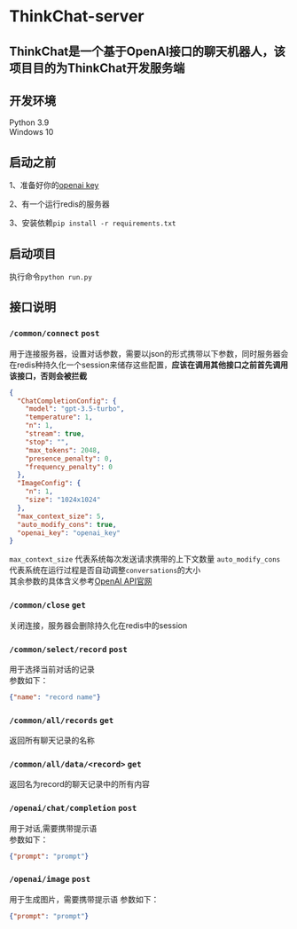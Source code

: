 # ThinkChat-server
## ThinkChat是一个基于OpenAI接口的聊天机器人，该项目目的为ThinkChat开发服务端

## 开发环境
Python 3.9  
Windows 10

## 启动之前
1、准备好你的[openai key](https://platform.openai.com/account/api-keys)  

2、有一个运行redis的服务器  

3、安装依赖```pip install -r requirements.txt```

## 启动项目
执行命令```python run.py```

## 接口说明
### ```/common/connect``` ```post```  
用于连接服务器，设置对话参数，需要以json的形式携带以下参数，同时服务器会在redis种持久化一个session来储存这些配置，**应该在调用其他接口之前首先调用该接口，否则会被拦截**
```json
{
  "ChatCompletionConfig": {
    "model": "gpt-3.5-turbo",
    "temperature": 1,
    "n": 1,
    "stream": true,
    "stop": "",
    "max_tokens": 2048,
    "presence_penalty": 0,
    "frequency_penalty": 0
  },
  "ImageConfig": {
    "n": 1,
    "size": "1024x1024"
  },
  "max_context_size": 5,
  "auto_modify_cons": true,
  "openai_key": "openai_key"
}
```  
```max_context_size``` 代表系统每次发送请求携带的上下文数量
```auto_modify_cons``` 代表系统在运行过程是否自动调整```conversations```的大小  
其余参数的具体含义参考[OpenAI API官网](https://platform.openai.com/docs/api-reference)

### ```/common/close``` ```get```  
关闭连接，服务器会删除持久化在redis中的session  
  
### ```/common/select/record``` ```post```
用于选择当前对话的记录  
参数如下：  
```json
{"name": "record name"}
```

### ```/common/all/records``` ```get```
返回所有聊天记录的名称  
  
### ```/common/all/data/<record>``` ```get```  
返回名为record的聊天记录中的所有内容 
  
### ```/openai/chat/completion``` ```post```
用于对话,需要携带提示语  
参数如下：  
```json
{"prompt": "prompt"}
```

### ```/openai/image``` ```post```
用于生成图片，需要携带提示语
参数如下：
```json
{"prompt": "prompt"}
```